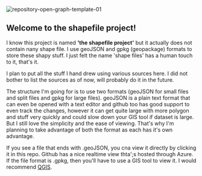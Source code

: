 ![repository-open-graph-template-01](https://github.com/karthi209/the-shapefile-project/assets/63890769/4720e71e-f8aa-4aad-b9a5-bf201958b55b)

## Welcome to the shapefile project!
I know this project is named **'the shapefile project'** but it actually does not contain nany shape file. I use geoJSON and gpkg (geopackage) formats to store these shapy stuff. I just felt the name 'shape files' has a human touch to it, that's it.

I plan to put all the stuff I hand drew using various sources here. I did not bother to list the sources as of now, will probably do it in the future.

The structure I'm going for is to use two formats (geoJSON for small files and split files and gpkg for large files). geoJSON is a plain text format that can even be opened with a text editor and github too has good support to even track the changes, however it can get quite large with more polygon and stuff very quickly and could slow down your GIS tool if dataset is large. But I still love the simplicity and the ease of viewing. That's why I'm planning to take advantage of both the format as each has it's own advantage.

If you see a file that ends with .geoJSON, you cna view it directly by clicking it in this repo. Github has a nice realtime view thta';s hosted through Azure. If the file format is .gpkg, then you'll have to use a GIS tool to view it. I would recommend [QGIS](https://qgis.org/).
